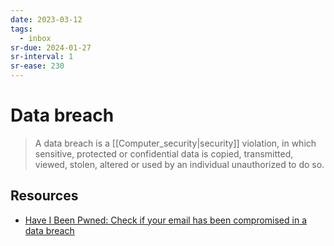 ```yaml
---
date: 2023-03-12
tags:
  - inbox
sr-due: 2024-01-27
sr-interval: 1
sr-ease: 230
---
```


# Data breach

> A data breach is a [[Computer_security|security]] violation, in which
> sensitive, protected or confidential data is copied, transmitted, viewed,
> stolen, altered or used by an individual unauthorized to do so.

## Resources

- [Have I Been Pwned: Check if your email has been compromised in a data breach](https://haveibeenpwned.com/)
